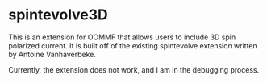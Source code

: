 # spintevolve3D
This is an extension for OOMMF that allows users to include 3D spin polarized current. It is built off of the existing spintevolve extension written by Antoine Vanhaverbeke. 

Currently, the extension does not work, and I am in the debugging process. 

